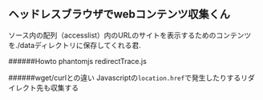 ## ヘッドレスブラウザでwebコンテンツ収集くん
ソース内の配列（accesslist）内のURLのサイトを表示するためのコンテンツを./dataディレクトリに保存してくれる君.  

######Howto
phantomjs redirectTrace.js  

######wget/curlとの違い
Javascriptの``location.href``で発生したりするリダイレクト先も収集する

